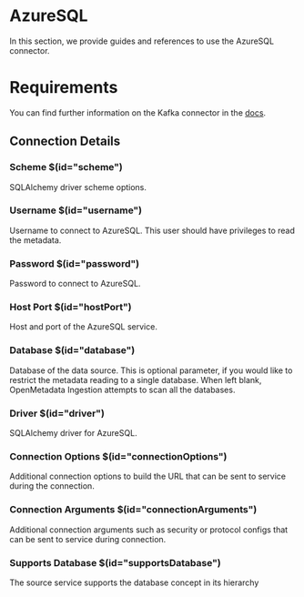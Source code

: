 # AzureSQL

In this section, we provide guides and references to use the AzureSQL connector.

# Requirements
<!-- to be updated -->
You can find further information on the Kafka connector in the [docs](https://docs.open-metadata.org/connectors/database/azuresql).

## Connection Details

### Scheme $(id="scheme")

SQLAlchemy driver scheme options.
<!-- scheme to be updated -->

### Username $(id="username")

Username to connect to AzureSQL. This user should have privileges to read the metadata.
<!-- username to be updated -->

### Password $(id="password")

Password to connect to AzureSQL.
<!-- password to be updated -->

### Host Port $(id="hostPort")

Host and port of the AzureSQL service.
<!-- hostPort to be updated -->

### Database $(id="database")

Database of the data source. This is optional parameter, if you would like to restrict the metadata reading to a single database. When left blank, OpenMetadata Ingestion attempts to scan all the databases.
<!-- database to be updated -->

### Driver $(id="driver")

SQLAlchemy driver for AzureSQL.
<!-- driver to be updated -->

### Connection Options $(id="connectionOptions")

Additional connection options to build the URL that can be sent to service during the connection.
<!-- connectionOptions to be updated -->

### Connection Arguments $(id="connectionArguments")

Additional connection arguments such as security or protocol configs that can be sent to service during connection.
<!-- connectionArguments to be updated -->

### Supports Database $(id="supportsDatabase")

The source service supports the database concept in its hierarchy
<!-- supportsDatabase to be updated -->

